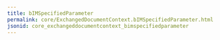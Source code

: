 ```yaml
---
title: bIMSpecifiedParameter
permalink: core/ExchangedDocumentContext.bIMSpecifiedParameter.html
jsonid: core_exchangeddocumentcontext_bimspecifiedparameter
---
```

